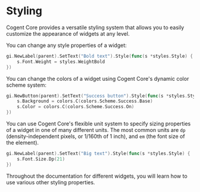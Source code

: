 # Styling

Cogent Core provides a versatile styling system that allows you to easily customize the appearance of widgets at any level.

You can change any style properties of a widget:

```Go
gi.NewLabel(parent).SetText("Bold text").Style(func(s *styles.Style) {
    s.Font.Weight = styles.WeightBold
})
```

You can change the colors of a widget using Cogent Core's dynamic color scheme system:

```Go
gi.NewButton(parent).SetText("Success button").Style(func(s *styles.Style) {
    s.Background = colors.C(colors.Scheme.Success.Base)
    s.Color = colors.C(colors.Scheme.Success.On)
})
```

You can use Cogent Core's flexible unit system to specify sizing properties of a widget in one of many different units. The most common units are `dp` (density-independent pixels, or 1/160th of 1 inch), and `em` (the font size of the element).

```Go
gi.NewLabel(parent).SetText("Big text").Style(func(s *styles.Style) {
    s.Font.Size.Dp(21)
})
```

Throughout the documentation for different widgets, you will learn how to use various other styling properties.
